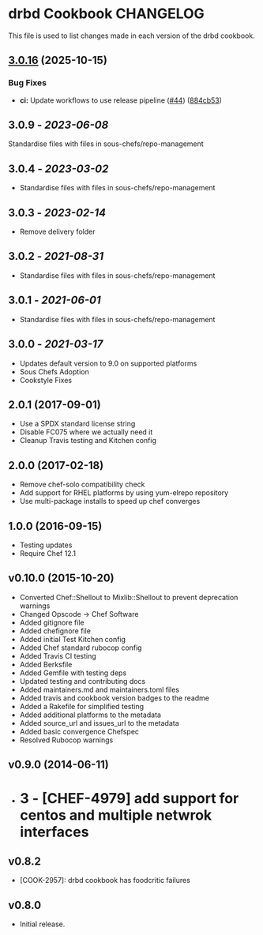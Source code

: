# drbd Cookbook CHANGELOG

This file is used to list changes made in each version of the drbd cookbook.

## [3.0.16](https://github.com/sous-chefs/drbd/compare/3.0.15...v3.0.16) (2025-10-15)


### Bug Fixes

* **ci:** Update workflows to use release pipeline ([#44](https://github.com/sous-chefs/drbd/issues/44)) ([884cb53](https://github.com/sous-chefs/drbd/commit/884cb53ecda7332a93ea885e164e712be9e06300))

## 3.0.9 - *2023-06-08*

Standardise files with files in sous-chefs/repo-management

## 3.0.4 - *2023-03-02*

* Standardise files with files in sous-chefs/repo-management

## 3.0.3 - *2023-02-14*

* Remove delivery folder

## 3.0.2 - *2021-08-31*

* Standardise files with files in sous-chefs/repo-management

## 3.0.1 - *2021-06-01*

* Standardise files with files in sous-chefs/repo-management

## 3.0.0 - *2021-03-17*

* Updates default version to 9.0 on supported platforms
* Sous Chefs Adoption
* Cookstyle Fixes

## 2.0.1 (2017-09-01)

* Use a SPDX standard license string
* Disable FC075 where we actually need it
* Cleanup Travis testing and Kitchen config

## 2.0.0 (2017-02-18)

* Remove chef-solo compatibility check
* Add support for RHEL platforms by using yum-elrepo repository
* Use multi-package installs to speed up chef converges

## 1.0.0 (2016-09-15)

* Testing updates
* Require Chef 12.1

## v0.10.0 (2015-10-20)

* Converted Chef::Shellout to Mixlib::Shellout to prevent deprecation warnings
* Changed Opscode -> Chef Software
* Added gitignore file
* Added chefignore file
* Added initial Test Kitchen config
* Added Chef standard rubocop config
* Added Travis CI testing
* Added Berksfile
* Added Gemfile with testing deps
* Updated testing and contributing docs
* Added maintainers.md and maintainers.toml files
* Added travis and cookbook version badges to the readme
* Added a Rakefile for simplified testing
* Added additional platforms to the metadata
* Added source\_url and issues\_url to the metadata
* Added basic convergence Chefspec
* Resolved Rubocop warnings

## v0.9.0 (2014-06-11)

* # 3 - [CHEF-4979] add support for centos and multiple netwrok interfaces

## v0.8.2

* [COOK-2957]: drbd cookbook has foodcritic failures

## v0.8.0

* Initial release.
